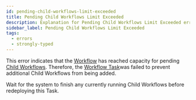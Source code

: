```yaml
---
id: pending-child-workflows-limit-exceeded
title: Pending Child Workflows Limit Exceeded
description: Explanation for Pending Child Workflows Limit Exceeded error message, and how to fix it.
sidebar_label: Pending Child Workflows Limit Exceeded
tags:
  - errors
  - strongly-typed
---
```


This error indicates that the [Workflow](/workflows) has reached capacity for pending [Child Workflows](/workflows/#child-workflows).
Therefore, the [Workflow Task](/concepts/what-is-a-workflow-task)was failed to prevent additional Child Workflows from being added.

Wait for the system to finish any currently running Child Workflows before redeploying this Task.
